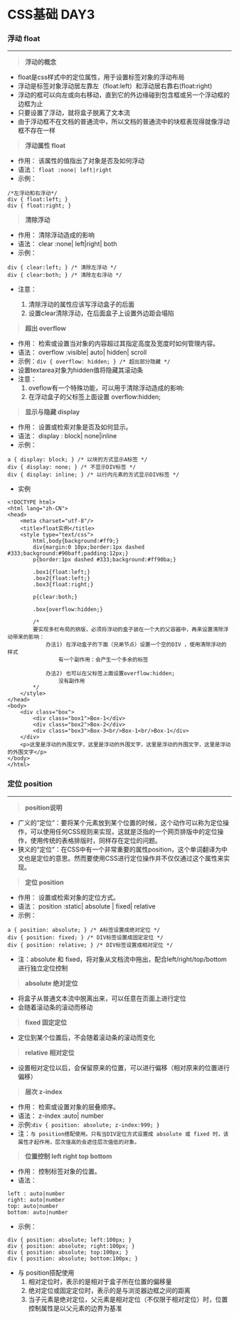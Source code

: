 # CSS基础 DAY3 #
### 浮动 float ###

----------

> **浮动的概念**

- float是css样式中的定位属性，用于设置标签对象的浮动布局
- 浮动是标签对象浮动居左靠左（float:left）和浮动居右靠右(float:right)
- 浮动的框可以向左或向右移动，直到它的外边缘碰到包含框或另一个浮动框的边框为止
- 只要设置了浮动，就将盒子脱离了文本流
- 由于浮动框不在文档的普通流中，所以文档的普通流中的块框表现得就像浮动框不存在一样

>**浮动属性 float**

- 作用： 该属性的值指出了对象是否及如何浮动
- 语法： `float :none| left|right`
- 示例：

```
/*左浮动和右浮动*/
div { float:left; }
div { float:right; }
```

>**清除浮动**

- 作用： 清除浮动造成的影响
- 语法： clear :none| left|right| both
- 示例：

```
div { clear:left; } /* 清除左浮动 */
div { clear:both; } /* 清除左右浮动 */
```

- 注意：

	1. 清除浮动的属性应该写浮动盒子的后面
	2. 设置clear清除浮动，在后面盒子上设置外边距会塌陷

> **超出 overflow**

- 作用： 检索或设置当对象的内容超过其指定高度及宽度时如何管理内容。
- 语法： overflow :visible| auto| hidden| scroll
- 示例：`div { overflow: hidden; } /* 超出部分隐藏 */`
- 设置textarea对象为hidden值将隐藏其滚动条
- 注意：
	1. oveflow有一个特殊功能，可以用于清除浮动造成的影响:
	2. 在浮动盒子的父标签上面设置 overflow:hidden;

>**显示与隐藏 display**

- 作用： 设置或检索对象是否及如何显示。
- 语法： display : block| none|inline
- 示例：

```
a { display: block; } /* 以块的方式显示A标签 */
div { display: none; } /* 不显示DIV标签 */
div { display: inline; } /* 以行内元素的方式显示DIV标签 */
```

- 实例

```
<!DOCTYPE html>
<html lang="zh-CN">
<head>
	<meta charset="utf-8"/>
	<title>float实例</title>
	<style type="text/css">
		html,body{background:#ff9;}
		div{margin:0 10px;border:1px dashed #333;background:#90baff;padding:12px;}
		p{border:1px dashed #333;background:#ff90ba;}
		
		.box1{float:left;}
		.box2{float:left;}
		.box3{float:right;}
		
		p{clear:both;}
		
		.box{overflow:hidden;}
		
		/*
		要实现多栏布局的排版，必须将浮动的盒子装在一个大的父容器中，再来设置清除浮动带来的影响：
			办法1) 在浮动盒子的下面（兄弟节点）设置一个空的DIV ，使用清除浮动的样式
				有一个副作用：会产生一个多余的标签
				
			办法2) 也可以在父标签上面设置overflow:hidden;
				没有副作用
		*/
	</style>
</head>
<body>
	<div class="box">
		<div class="box1">Box-1</div>
		<div class="box2">Box-2</div>
		<div class="box3">Box-3<br/>Box-1<br/>Box-1</div>
	</div>
	<p>这里是浮动的外围文字，这里是浮动的外围文字，这里是浮动的外围文字，这里是浮动的外围文字</p>
</body>
</html>
```

### 定位 position ###

----------

>**position说明**

- 广义的“定位”：要将某个元素放到某个位置的时候，这个动作可以称为定位操作，可以使用任何CSS规则来实现，这就是泛指的一个网页排版中的定位操作，使用传统的表格排版时，同样存在定位的问题。
- 狭义的“定位”：在CSS中有一个非常重要的属性position，这个单词翻译为中文也是定位的意思。然而要使用CSS进行定位操作并不仅仅通过这个属性来实现。

>**定位 position**

- 作用： 设置或检索对象的定位方式。
- 语法： position :static| absolute | fixed| relative
- 示例：

```
a { position: absolute; } /* A标签设置成绝对定位 */
div { position: fixed; } /* DIV标签设置成固定定位 */
div { position: relative; } /* DIV标签设置成相对定位 */
```

- 注：absolute 和 fixed，将对象从文档流中拖出，配合left/right/top/bottom进行独立定位控制

>**absolute 绝对定位**

- 将盒子从普通文本流中脱离出来，可以任意在页面上进行定位
- 会随着滚动条的滚动而移动

>**fixed 固定定位**

- 定位到某个位置后，不会随着滚动条的滚动而变化

>**relative 相对定位**

- 设置相对定位以后，会保留原来的位置，可以进行偏移（相对原来的位置进行偏移）

>**层次 z-index**

- 作用： 检索或设置对象的层叠顺序。
- 语法： z-index :auto| number
- 示例:`div { position: absolute; z-index:999; } `
- 注：`与 position搭配使用。只有当DIV定位方式设置成 absolute 或 fixed 时，该属性才起作用，层次值高的会遮住层次值低的对象。`

>**位置控制 left right top bottom**

- 作用： 控制标签对象的位置。
- 语法：

```
left : auto|number
right: auto|number
top: auto|number
bottom: auto|number
```

- 示例：

```
div { position: absolute; left:100px; } 
div { position: absolute; right:100px; } 
div { position: absolute; top:100px; } 
div { position: absolute; bottom:100px; } 
```

- 与 position搭配使用
    1. 相对定位时，表示的是相对于盒子所在位置的偏移量
	2. 绝对定位或固定定位时，表示的是与浏览器边框之间的距离
	3. 当子元素是绝对定位，父元素是相对定位（不仅限于相对定位）时，位置控制属性是以父元素的边界为基准

